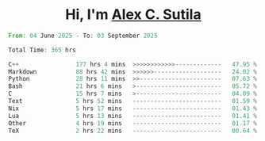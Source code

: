 <h1 align="center">Hi, I'm <a href="https://github.com/alexsutila" target="blank">Alex C. Sutila</a></h1>

<!--START_SECTION:waka-->

```rust
From: 04 June 2025 - To: 03 September 2025

Total Time: 365 hrs

C++                177 hrs 4 mins  >>>>>>>>>>>>-------------   47.95 %
Markdown           88 hrs 42 mins  >>>>>>-------------------   24.02 %
Python             28 hrs 11 mins  >>-----------------------   07.63 %
Bash               21 hrs 6 mins   >------------------------   05.72 %
C                  15 hrs 7 mins   >------------------------   04.09 %
Text               5 hrs 52 mins   -------------------------   01.59 %
Nix                5 hrs 17 mins   -------------------------   01.43 %
Lua                5 hrs 13 mins   -------------------------   01.41 %
Other              4 hrs 19 mins   -------------------------   01.17 %
TeX                2 hrs 22 mins   -------------------------   00.64 %
```

<!--END_SECTION:waka-->
